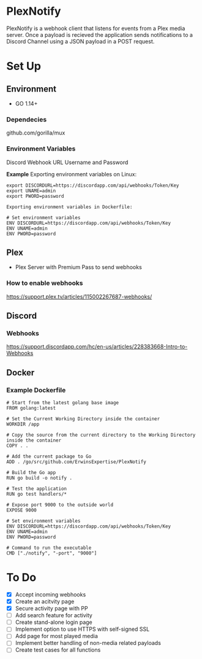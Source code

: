 # PlexNotify

PlexNotify is a webhook client that listens for events from a Plex media server. Once a payload is recieved the application sends notifications to a Discord Channel using a JSON payload in a POST request.

# Set Up

## Environment

- GO 1.14+

### Dependecies

github.com/gorilla/mux

### Environment Variables
Discord Webhook URL
Username and Password

**Example**
	Exporting environment variables on Linux:

	export DISCORDURL=https://discordapp.com/api/webhooks/Token/Key
	export UNAME=admin
	export PWORD=password

	Exporting environment variables in Dockerfile:
	
	# Set environment variables
	ENV DISCORDURL=https://discordapp.com/api/webhooks/Token/Key
	ENV UNAME=admin
	ENV PWORD=password
	

## Plex

- Plex Server with Premium Pass to send webhooks

### How to enable webhooks

https://support.plex.tv/articles/115002267687-webhooks/

## Discord

### Webhooks

https://support.discordapp.com/hc/en-us/articles/228383668-Intro-to-Webhooks

## Docker

### Example Dockerfile
```
# Start from the latest golang base image
FROM golang:latest

# Set the Current Working Directory inside the container
WORKDIR /app

# Copy the source from the current directory to the Working Directory inside the container
COPY . .

# Add the current package to Go 
ADD . /go/src/github.com/ErwinsExpertise/PlexNotify

# Build the Go app
RUN go build -o notify .

# Test the application
RUN go test handlers/*

# Expose port 9000 to the outside world
EXPOSE 9000

# Set environment variables
ENV DISCORDURL=https://discordapp.com/api/webhooks/Token/Key
ENV UNAME=admin
ENV PWORD=password

# Command to run the executable
CMD ["./notify", "-port", "9000"]
```



# To Do

- [x] Accept incoming webhooks 
- [x] Create an acitvity page
- [x] Secure activity page with PP
- [ ] Add search feature for activity
- [ ] Create stand-alone login page
- [ ] Implement option to use HTTPS with self-signed SSL
- [ ] Add page for most played media
- [ ] Implement better handling of non-media related payloads
- [ ] Create test cases for all functions